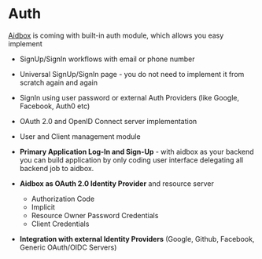# Auth

[Aidbox](https://www.health-samurai.io/aidbox) is coming with built-in auth module, which allows you easy implement

* SignUp/SignIn workflows with email or phone number
* Universal SignUp/SignIn page - you do not need to implement it from scratch again and again
* SignIn using user password or external Auth Providers \(like Google, Facebook, Auth0 etc\)
* OAuth 2.0 and OpenID Connect server implementation
* User and Client management module



* **Primary Application Log-In and Sign-Up** - with aidbox as your backend you can build  application by only coding user interface delegating all backend job to aidbox. 
* **Aidbox as OAuth 2.0 Identity Provider** and resource server
  * Authorization Code
  * Implicit
  * Resource Owner Password Credentials
  * Client Credentials
* **Integration with external Identity Providers** \(Google, Github, Facebook, Generic OAuth/OIDC Servers\)




